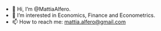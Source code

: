 - 👋 Hi, I’m @MattiaAlfero.
- 👀 I’m interested in Economics, Finance and Econometrics.
- 📫 How to reach me: mattia.alfero@gmail.com


